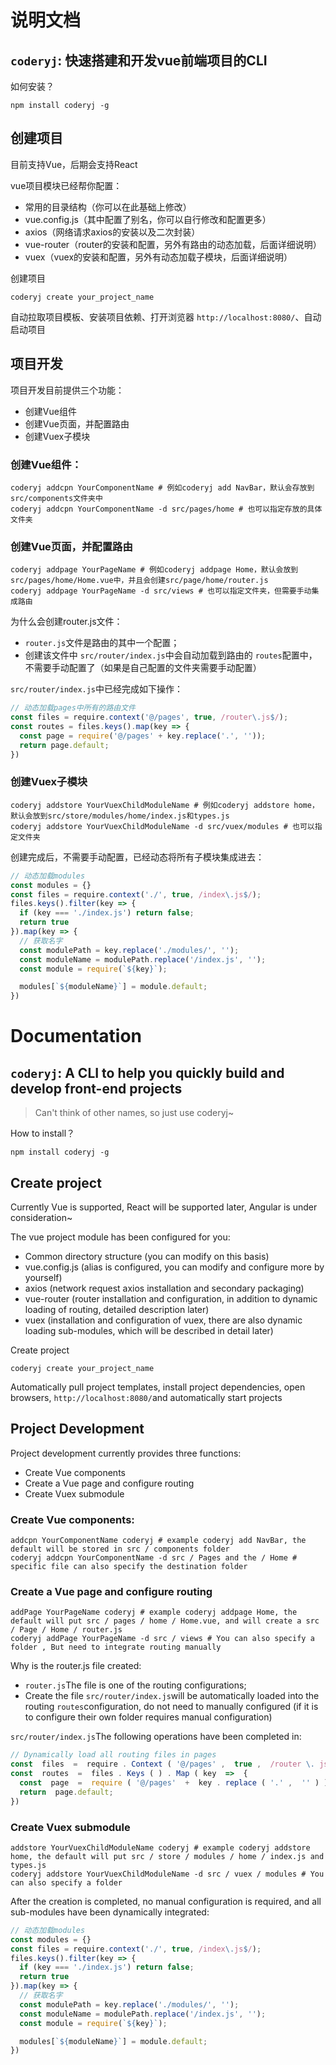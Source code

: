 # 说明文档
## `coderyj`:  快速搭建和开发vue前端项目的CLI

如何安装？

```shell
npm install coderyj -g
```

## 创建项目

目前支持Vue，后期会支持React 

vue项目模块已经帮你配置：

* 常用的目录结构（你可以在此基础上修改）
* vue.config.js（其中配置了别名，你可以自行修改和配置更多）
* axios（网络请求axios的安装以及二次封装）
* vue-router（router的安装和配置，另外有路由的动态加载，后面详细说明）
* vuex（vuex的安装和配置，另外有动态加载子模块，后面详细说明）

创建项目

```shell
coderyj create your_project_name
```

自动拉取项目模板、安装项目依赖、打开浏览器 `http://localhost:8080/`、自动启动项目



## 项目开发

项目开发目前提供三个功能：

* 创建Vue组件
* 创建Vue页面，并配置路由
* 创建Vuex子模块



### 创建Vue组件：

````shell
coderyj addcpn YourComponentName # 例如coderyj add NavBar，默认会存放到src/components文件夹中
coderyj addcpn YourComponentName -d src/pages/home # 也可以指定存放的具体文件夹
````



### 创建Vue页面，并配置路由

```shell
coderyj addpage YourPageName # 例如coderyj addpage Home，默认会放到src/pages/home/Home.vue中，并且会创建src/page/home/router.js
coderyj addpage YourPageName -d src/views # 也可以指定文件夹，但需要手动集成路由
```

为什么会创建router.js文件：

* `router.js`文件是路由的其中一个配置；
* 创建该文件中 `src/router/index.js`中会自动加载到路由的 `routes`配置中，不需要手动配置了（如果是自己配置的文件夹需要手动配置）

`src/router/index.js`中已经完成如下操作：

```js
// 动态加载pages中所有的路由文件
const files = require.context('@/pages', true, /router\.js$/);
const routes = files.keys().map(key => {
  const page = require('@/pages' + key.replace('.', ''));
  return page.default;
})
```



### 创建Vuex子模块

```shell
coderyj addstore YourVuexChildModuleName # 例如coderyj addstore home，默认会放到src/store/modules/home/index.js和types.js
coderyj addstore YourVuexChildModuleName -d src/vuex/modules # 也可以指定文件夹
```

创建完成后，不需要手动配置，已经动态将所有子模块集成进去：

```js
// 动态加载modules
const modules = {}
const files = require.context('./', true, /index\.js$/);
files.keys().filter(key => {
  if (key === './index.js') return false;
  return true
}).map(key => {  
  // 获取名字
  const modulePath = key.replace('./modules/', '');
  const moduleName = modulePath.replace('/index.js', '');
  const module = require(`${key}`);

  modules[`${moduleName}`] = module.default;
})
```





# Documentation

## `coderyj`: A CLI to help you quickly build and develop front-end projects

> Can't think of other names, so just use coderyj~

How to install？

```shell
npm install coderyj -g
```

## Create project

Currently Vue is supported, React will be supported later, Angular is under consideration~

The vue project module has been configured for you:

- Common directory structure (you can modify on this basis)
- vue.config.js (alias is configured, you can modify and configure more by yourself)
- axios (network request axios installation and secondary packaging)
- vue-router (router installation and configuration, in addition to dynamic loading of routing, detailed description later)
- vuex (installation and configuration of vuex, there are also dynamic loading sub-modules, which will be described in detail later)

Create project

```shell
coderyj create your_project_name
```

Automatically pull project templates, install project dependencies, open browsers, `http://localhost:8080/`and automatically start projects

## Project Development

Project development currently provides three functions:

- Create Vue components
- Create a Vue page and configure routing
- Create Vuex submodule

### Create Vue components:

```shell
addcpn YourComponentName coderyj # example coderyj add NavBar, the default will be stored in src / components folder 
coderyj addcpn YourComponentName -d src / Pages and the / Home # specific file can also specify the destination folder
```

### Create a Vue page and configure routing

```shell
addPage YourPageName coderyj # example coderyj addpage Home, the default will put src / pages / home / Home.vue, and will create a src / Page / Home / router.js 
coderyj addPage YourPageName -d src / views # You can also specify a folder , But need to integrate routing manually
```

Why is the router.js file created:

- `router.js`The file is one of the routing configurations;
- Create the file `src/router/index.js`will be automatically loaded into the routing `routes`configuration, do not need to manually configured (if it is to configure their own folder requires manual configuration)

`src/router/index.js`The following operations have been completed in:

```js
// Dynamically load all routing files in pages 
const  files  =  require . Context ( '@/pages' ,  true ,  /router \. js $ / ) ; 
const  routes  =  files . Keys ( ) . Map ( key  =>  { 
  const  page  =  require ( '@/pages'  +  key . replace ( '.' ,  '' ) ) ; 
  return  page.default;
})
```

### Create Vuex submodule

```shell
addstore YourVuexChildModuleName coderyj # example coderyj addstore home, the default will put src / store / modules / home / index.js and types.js 
coderyj addstore YourVuexChildModuleName -d src / vuex / modules # You can also specify a folder
```

After the creation is completed, no manual configuration is required, and all sub-modules have been dynamically integrated:

```js
// 动态加载modules
const modules = {}
const files = require.context('./', true, /index\.js$/);
files.keys().filter(key => {
  if (key === './index.js') return false;
  return true
}).map(key => {  
  // 获取名字
  const modulePath = key.replace('./modules/', '');
  const moduleName = modulePath.replace('/index.js', '');
  const module = require(`${key}`);

  modules[`${moduleName}`] = module.default;
})
```